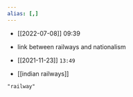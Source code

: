 ```yaml
---
alias: [,]
---
```


- [[2022-07-08]] 09:39
- link between railways and nationalism

- [[2021-11-23]] `13:49`
- [[indian railways]]

```query
"railway"
```